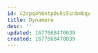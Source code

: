 ```yaml
---
id: c2rpqoh8ntp0uks5snbmbqv
title: Dynamore
desc: ''
updated: 1677668470039
created: 1677668470039
---
```

